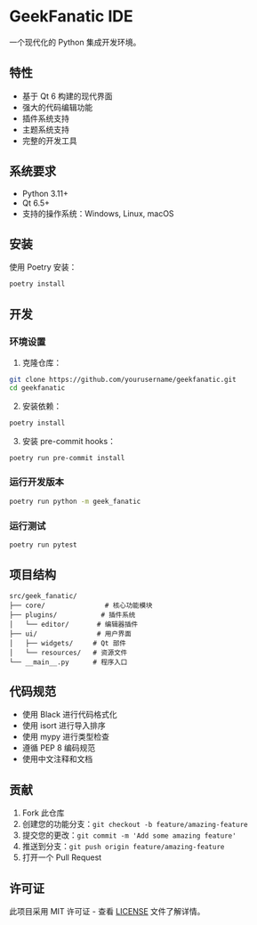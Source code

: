 # GeekFanatic IDE

一个现代化的 Python 集成开发环境。

## 特性

- 基于 Qt 6 构建的现代界面
- 强大的代码编辑功能
- 插件系统支持
- 主题系统支持
- 完整的开发工具

## 系统要求

- Python 3.11+
- Qt 6.5+
- 支持的操作系统：Windows, Linux, macOS

## 安装

使用 Poetry 安装：

```bash
poetry install
```

## 开发

### 环境设置

1. 克隆仓库：
```bash
git clone https://github.com/yourusername/geekfanatic.git
cd geekfanatic
```

2. 安装依赖：
```bash
poetry install
```

3. 安装 pre-commit hooks：
```bash
poetry run pre-commit install
```

### 运行开发版本

```bash
poetry run python -m geek_fanatic
```

### 运行测试

```bash
poetry run pytest
```

## 项目结构

```
src/geek_fanatic/
├── core/               # 核心功能模块
├── plugins/           # 插件系统
│   └── editor/       # 编辑器插件
├── ui/               # 用户界面
│   ├── widgets/     # Qt 部件
│   └── resources/   # 资源文件
└── __main__.py      # 程序入口
```

## 代码规范

- 使用 Black 进行代码格式化
- 使用 isort 进行导入排序
- 使用 mypy 进行类型检查
- 遵循 PEP 8 编码规范
- 使用中文注释和文档

## 贡献

1. Fork 此仓库
2. 创建您的功能分支：`git checkout -b feature/amazing-feature`
3. 提交您的更改：`git commit -m 'Add some amazing feature'`
4. 推送到分支：`git push origin feature/amazing-feature`
5. 打开一个 Pull Request

## 许可证

此项目采用 MIT 许可证 - 查看 [LICENSE](LICENSE) 文件了解详情。